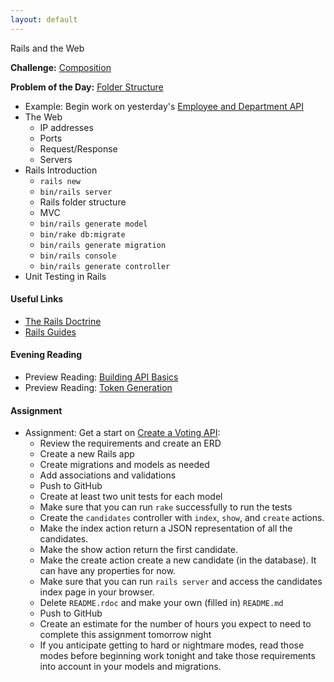 ```yaml
---
layout: default
---
```


Rails and the Web

**Challenge:** [Composition](https://github.com/rposborne/rails_assignments/blob/master/challenges/composition_challenge.rb)

**Problem of the Day:** [Folder Structure](https://github.com/rposborne/rails_assignments/blob/master/exercises/folder_structure)

* Example: Begin work on yesterday's [Employee and Department API](https://github.com/rposborne/rails_assignments/blob/master/exercises/employee_and_department_api)
* The Web
  * IP addresses
  * Ports
  * Request/Response
  * Servers
* Rails Introduction
  * `rails new`
  * `bin/rails server`
  * Rails folder structure
  * MVC
  * `bin/rails generate model`
  * `bin/rake db:migrate`
  * `bin/rails generate migration`
  * `bin/rails console`
  * `bin/rails generate controller`
* Unit Testing in Rails

#### Useful Links

* [The Rails Doctrine](http://rubyonrails.org/doctrine/)
* [Rails Guides](http://guides.rubyonrails.org/index.html)

#### Evening Reading

* Preview Reading: [Building API Basics](http://www.theodinproject.com/ruby-on-rails/apis-and-building-your-own)
* Preview Reading: [Token Generation](http://ruby-doc.org/stdlib-1.9.3/libdoc/securerandom/rdoc/SecureRandom.html)

#### Assignment

* Assignment: Get a start on [Create a Voting API](https://github.com/tiyd-rails-2016-01/voting_api):
  * Review the requirements and create an ERD
  * Create a new Rails app
  * Create migrations and models as needed
  * Add associations and validations
  * Push to GitHub
  * Create at least two unit tests for each model
  * Make sure that you can run `rake` successfully to run the tests
  * Create the `candidates` controller with `index`, `show`, and `create` actions.
  * Make the index action return a JSON representation of all the candidates.
  * Make the show action return the first candidate.
  * Make the create action create a new candidate (in the database).  It can have any properties for now.
  * Make sure that you can run `rails server` and access the candidates index page in your browser.
  * Delete `README.rdoc` and make your own (filled in) `README.md`
  * Push to GitHub
  * Create an estimate for the number of hours you expect to need to complete this assignment tomorrow night
  * If you anticipate getting to hard or nightmare modes, read those modes before beginning work tonight and take those requirements into account in your models and migrations.
<!-- * Feedback: [Voting API Day 1 Feedback](feedback) -->
